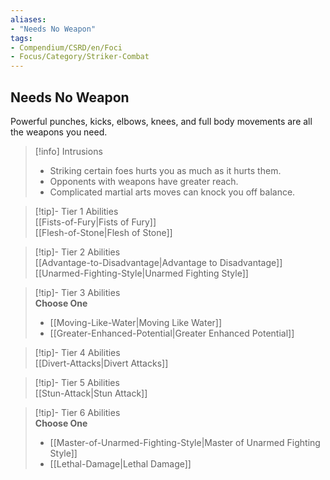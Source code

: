 ```yaml
---
aliases:
- "Needs No Weapon"
tags:
- Compendium/CSRD/en/Foci
- Focus/Category/Striker-Combat
---
```


  
## Needs No Weapon  
Powerful punches, kicks, elbows, knees, and full body movements are all the weapons you need.  

>[!info] Intrusions  
>- Striking certain foes hurts you as much as it hurts them.  
>- Opponents with weapons have greater reach.  
>- Complicated martial arts moves can knock you off balance.  


>[!tip]- Tier 1 Abilities  
> [[Fists-of-Fury|Fists of Fury]]  
> [[Flesh-of-Stone|Flesh of Stone]]  


>[!tip]- Tier 2 Abilities  
> [[Advantage-to-Disadvantage|Advantage to Disadvantage]]  
> [[Unarmed-Fighting-Style|Unarmed Fighting Style]]  


>[!tip]- Tier 3 Abilities  
> **Choose One**  
>- [[Moving-Like-Water|Moving Like Water]]  
>- [[Greater-Enhanced-Potential|Greater Enhanced Potential]]  


>[!tip]- Tier 4 Abilities  
> [[Divert-Attacks|Divert Attacks]]  


>[!tip]- Tier 5 Abilities  
> [[Stun-Attack|Stun Attack]]  


>[!tip]- Tier 6 Abilities  
> **Choose One**  
>- [[Master-of-Unarmed-Fighting-Style|Master of Unarmed Fighting Style]]  
>- [[Lethal-Damage|Lethal Damage]]